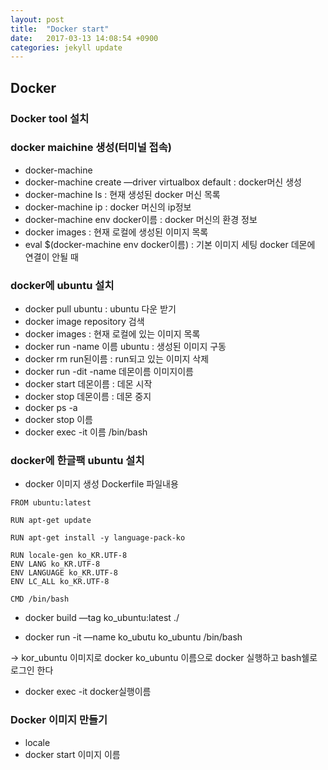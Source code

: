 ```yaml
---
layout: post
title:  "Docker start"
date:   2017-03-13 14:08:54 +0900
categories: jekyll update
---
```

## Docker

### Docker tool 설치
### docker maichine 생성(터미널 접속)
- docker-machine
- docker-machine create —driver virtualbox default : docker머신 생성
- docker-machine ls : 현재 생성된 docker 머신 목록
- docker-machine ip : docker 머신의 ip정보
- docker-machine env docker이름 : docker 머신의 환경 정보
- docker images : 현재 로컬에 생성된 이미지 목록
- eval $(docker-machine env docker이름) : 기본 이미지 세팅 docker 데몬에 연결이 안될 때

### docker에 ubuntu 설치
- docker pull ubuntu : ubuntu 다운 받기
- docker image repository 검색
- docker images : 현재 로컬에 있는 이미지 목록
- docker run -name 이름 ubuntu : 생성된 이미지 구동
- docker rm run된이름 : run되고 있는 이미지 삭제
- docker run -dit -name 데몬이름 이미지이름
- docker start 데몬이름 : 데몬 시작
- docker stop 데몬이름 : 데몬 중지
- docker ps -a
- docker stop 이름
- docker exec -it 이름 /bin/bash

### docker에 한글팩 ubuntu 설치
- docker 이미지 생성 Dockerfile 파일내용

```
FROM ubuntu:latest

RUN apt-get update

RUN apt-get install -y language-pack-ko

RUN locale-gen ko_KR.UTF-8
ENV LANG ko_KR.UTF-8
ENV LANGUAGE ko_KR.UTF-8
ENV LC_ALL ko_KR.UTF-8

CMD /bin/bash
```

- docker build —tag ko\_ubuntu:latest ./

- docker run -it  —name ko\_ubutu ko\_ubuntu /bin/bash

 -> kor\_ubuntu 이미지로 docker  ko\_ubuntu 이름으로 docker 실행하고 bash쉘로 로그인 한다

- docker exec -it docker실행이름

### Docker 이미지 만들기
- locale
- docker start 이미지 이름
